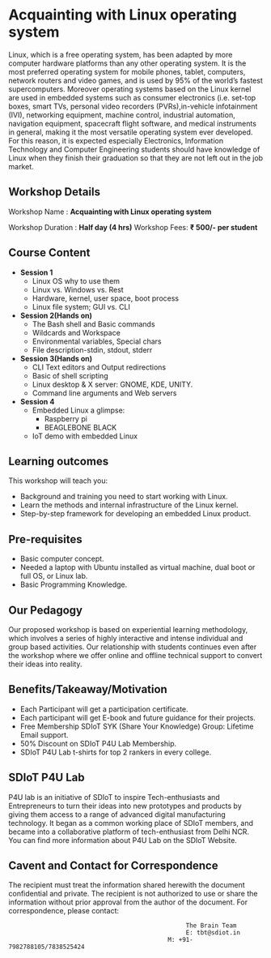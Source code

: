 # Acquainting with Linux operating system
Linux, which is a free operating system, has been adapted by more computer hardware platforms than any other operating system. It is the most preferred operating system for mobile phones, tablet, computers, network routers and video games, and is used by 95% of the world’s fastest supercomputers. Moreover operating systems based on the Linux kernel are used in embedded systems such as consumer electronics (i.e. set-top boxes, smart TVs, personal video recorders (PVRs),in-vehicle infotainment (IVI), networking equipment, machine control, industrial automation, navigation equipment, spacecraft flight software, and medical instruments in general, making it the most versatile operating system ever developed. For this reason, it is expected especially Electronics, Information Technology and Computer Engineering students should have knowledge of Linux when they finish their graduation so that they are not left out in the job market.
## Workshop Details
Workshop Name : **Acquainting with Linux operating system**

Workshop Duration : **Half day (4 hrs)**
Workshop Fees: **₹ 500/- per student** 
## Course Content
+ **Session 1**
  + Linux OS why to use them
  + Linux vs. Windows vs. Rest
  + Hardware, kernel, user space, boot process
  + Linux file system; GUI vs. CLI
+ **Session 2(Hands on)**
  + The Bash shell and Basic commands
  + Wildcards and Workspace
  + Environmental variables, Special chars
  + File description-stdin, stdout, stderr
+ **Session 3(Hands on)**
  + CLI Text editors and Output redirections
  + Basic of shell scripting
  + Linux desktop & X server: GNOME, KDE, UNITY.
  + Command line arguments and Web servers
+ **Session 4**
  + Embedded Linux a glimpse:
     + Raspberry pi
     + BEAGLEBONE BLACK
  + IoT demo with embedded Linux
## Learning outcomes
This workshop will teach you:
+ Background and training you need to start working with Linux.
+ Learn the methods and internal infrastructure of the Linux kernel.
+ Step-by-step framework for developing an embedded Linux product.
## Pre-requisites
+ Basic computer concept.
+ Needed a laptop with Ubuntu installed as virtual machine, dual boot or full OS, or Linux lab.
+ Basic Programming Knowledge.
## Our Pedagogy
Our proposed workshop is based on experiential learning methodology, which involves a series of highly interactive and intense individual and group based activities. Our relationship with students continues even after the workshop where we offer online and offline technical support to convert their ideas into reality.
## Benefits/Takeaway/Motivation
+ Each Participant will get a participation certificate.
+ Each participant will get E-book and future guidance for their projects.
+ Free Membership SDIoT SYK (Share Your Knowledge) Group: Lifetime Email support.
+ 50% Discount on SDIoT P4U Lab Membership.
+ SDIoT P4U Lab t-shirts for top 2 rankers in every college.
## SDIoT P4U Lab
P4U lab is an initiative of SDIoT to inspire Tech-enthusiasts and Entrepreneurs to turn their ideas into new prototypes and products by giving them access to a range of advanced digital manufacturing technology. It began as a common working place of SDIoT members, and became into a collaborative platform of tech-enthusiast from Delhi NCR. You can find more information about P4U Lab on the SDIoT Website.
## Cavent and Contact for Correspondence
The recipient must treat the information shared herewith the document confidential and private. The recipient is not authorized to use or share the information without prior approval from the author of the document. For correspondence, please contact:
                                                     
                                                     The Brain Team
                                                     E: tbt@sdiot.in
                                                M: +91-7982788105/7838525424


  
